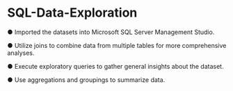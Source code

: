 # SQL-Data-Exploration
●	Imported the datasets into Microsoft SQL Server Management Studio.

●	Utilize joins to combine data from multiple tables for more comprehensive analyses.

●	Execute exploratory queries to gather general insights about the dataset.

●	Use aggregations and groupings to summarize data.
